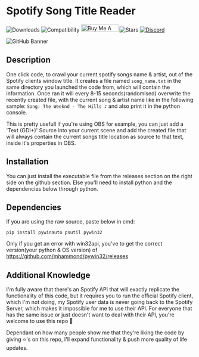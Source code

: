 # Spotify Song Title Reader
![Downloads](https://img.shields.io/github/downloads/Avnsx/Spotify-Song-Title/total?color=0078d7&label=🔽%20Downloads.exe&style=flat-square) ![Compatibility](https://img.shields.io/static/v1?style=flat-square&label=%F0%9F%90%8D%20Python&message=2.5%2B,%203%2B&color=blue) <a href="https://www.buymeacoffee.com/Avnsx" target="_blank"><img src="https://cdn.buymeacoffee.com/buttons/default-orange.png" alt="Buy Me A Coffee" height="20" width="100"></a> ![Stars](https://img.shields.io/github/stars/Avnsx/Spotify-Song-Title?style=flat-square&label=⭐%20Stars&color=ffc83d) [![Discord](https://img.shields.io/discord/522310203828338701?color=6A7EC2&label=Discord&logo=discord&logoColor=ffffff&style=flat-square)](https://discord.gg/Dr8wt84z2E)

![GitHub Banner](https://repository-images.githubusercontent.com/334050272/9e9a3280-620b-11eb-883c-e4478e8cdfd8)
## Description
One click code, to crawl your current spotify songs name & artist, out of the Spotify clients window title. It creates a file named ``song_name.txt`` in the same directory you launched the code from, which will contain the information.
Once ran it will every 8-15 seconds(randomised) overwrite the recently created file, with the current song & artist name like in the following sample: ``Song: The Weeknd - The Hills ♪`` and also print it in the python console.

This is pretty usefull if you're using OBS for example, you can just add a 'Text (GDI+)' Source into your current scene and add the created file that will always contain the current songs title location as source to that text, inside it's properties in OBS.

## Installation
You can just install the executable file from the releases section on the right side on the github section.
Else you'll need to install python and the dependencies below through python.

## Dependencies
If you are using the raw source, paste below in cmd:

	pip install pywinauto psutil pywin32

Only if you get an error with win32api, you've to get the correct version(your python & OS version) of https://github.com/mhammond/pywin32/releases

## Additional Knowledge
I'm fully aware that there's an Spotify API that will exactly replicate the functionality of this code, but it requires you to run the official Spotify client, which I'm not doing, my Spotify user data is never going back to the Spotify Server, which makes it impossible for me to use their API. For everyone that has the same issue or just doesn't want to deal with their API, you're welcome to use this repo 🎉

Dependant on how many people show me that they're liking the code by giving ⭐'s on this repo, I'll expand functionality & push more quality of life updates.

